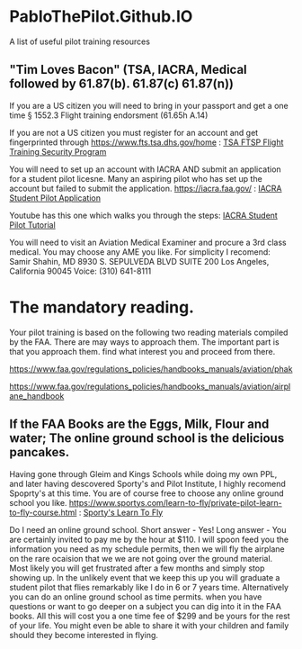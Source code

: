 # PabloThePilot.Github.IO
A list of useful pilot training resources

## "Tim Loves Bacon" (TSA, IACRA, Medical followed by 61.87(b). 61.87(c)  61.87(n))

If you are a US citizen you will need to bring in your passport and get a one time § 1552.3 Flight training endorsment
(61.65h A.14)

If you are not a US citizen you must register for an account and get fingerprinted through https://www.fts.tsa.dhs.gov/home :
<a href="https://www.fts.tsa.dhs.gov/home" target="_blank">TSA FTSP Flight Training Security Program</a>

You will need to set up an account with IACRA AND submit an application for a student pilot licesne. Many an aspiring pilot who has set up the account but failed to submit the application. https://iacra.faa.gov/ :
<a href="https://iacra.faa.gov/" target="_blank">IACRA Student Pilot Application</a>

Youtube has this one which walks you through the steps:
<a href="https://www.youtube.com/watch?v=EKp6rr6TJvU" target="_blank">IACRA Student Pilot Tutorial</a>

You will need to visit an Aviation Medical Examiner and procure a 3rd class medical. You may choose any AME you like. For simplicity I recomend:
Samir Shahin, MD
8930 S. SEPULVEDA BLVD SUITE 200
Los Angeles, California 90045
Voice: (310) 641-8111



# The mandatory reading.

Your pilot training is based on the following two reading materials compiled by the FAA. There are may ways to approach them. The important part is that you approach them. find what interest you and proceed from there.

https://www.faa.gov/regulations_policies/handbooks_manuals/aviation/phak

https://www.faa.gov/regulations_policies/handbooks_manuals/aviation/airplane_handbook

## If the FAA Books are the Eggs, Milk, Flour and water; The online ground school is the delicious pancakes.

Having gone through Gleim and Kings Schools while doing my own PPL, and later having descovered Sporty's and Pilot Institute, I highly recomend Spoprty's at this time. You are of course free to choose any online ground school you like. https://www.sportys.com/learn-to-fly/private-pilot-learn-to-fly-course.html :
<a href="https://www.sportys.com/learn-to-fly/private-pilot-learn-to-fly-course.html" target="_blank">Sporty's Learn To Fly</a>

Do I need an online ground school. Short answer - Yes!
Long answer - You are certainly invited to pay me by the hour at $110. I will spoon feed you the information you need as my schedule permits, then we will fly the airplane on the rare ocaision that we we are not going over the ground material. Most likely you will get frustrated after a few months and simply stop showing up. In the unlikely event that we keep this up you will graduate a student pilot that flies remarkably like I do in 6 or 7 years time. Alternatively you can do an online ground school as time permits. when you have questions or want to go deeper on a subject you can dig into it in the FAA books. All this will cost you a one time fee of $299 and be yours for the rest of your life. You might even be able to share it with your children and family should they become interested in flying.
